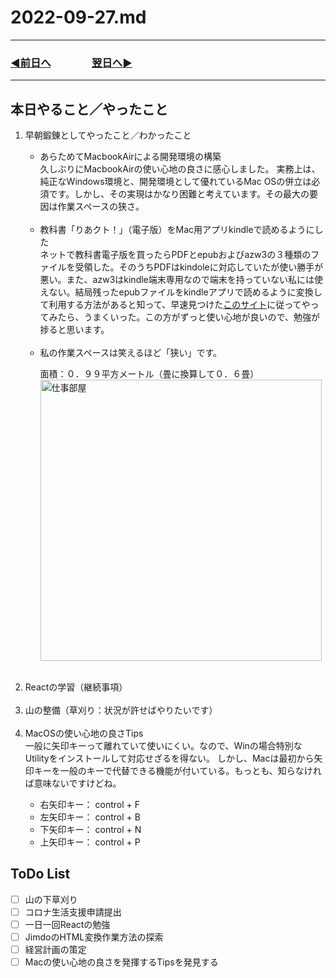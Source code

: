 # 2022-09-27.md
  
---
### [◀️前日へ](https://github.com/yuasys/chatty-journal/blob/main/2022/09/2022-09-26.md)&emsp;&emsp;&emsp;&emsp;[翌日へ▶️](https://github.com/yuasys/chatty-journal/blob/main/2022/09/2022-09-28.md)
---

## 本日やること／やったこと

<ol>
<li>早朝鍛錬としてやったこと／わかったこと</li>
<ul>
<li>あらためてMacbookAirによる開発環境の構築</li>
久しぶりにMacbookAirの使い心地の良さに感心しました。
実務上は、純正なWindows環境と、開発環境として優れているMac OSの併立は必須です。しかし、その実現はかなり困難と考えています。その最大の要因は作業スペースの狭さ。  
<br><br>
<li>教科書「りあクト！」（電子版）をMac用アプリkindleで読めるようにした</li>
ネットで教科書電子版を買ったらPDFとepubおよびazw3の３種類のファイルを受領した。そのうちPDFはkindoleに対応していたが使い勝手が悪い。また、azw3はkindle端末専用なので端末を持っていない私には使えない。結局残ったepubファイルをkindleアプリで読めるように変換して利用する方法があると知って、早速見つけた<a href="https://appli-world.jp/posts/14485">このサイト</a>に従ってやってみたら、うまくいった。この方がずっと使い心地が良いので、勉強が捗ると思います。
<br><br>  
    
    
<li>私の作業スペースは笑えるほど「狭い」です。　</li>
    
面積：０．９９平方メートル（畳に換算して０．６畳）<br>
<img width="450" src="https://i.imgur.com/1ej8CXL.png" alt="仕事部屋">
    
</ul>
<br><li>Reactの学習（継続事項）</li>
<br><li>山の整備（草刈り：状況が許せばやりたいです）</li>
<br><li>MacOSの使い心地の良さTips</Li>
一般に矢印キーって離れていて使いにくい。なので、Winの場合特別なUtilityをインストールして対応せざるを得ない。
しかし、Macは最初から矢印キーを一般のキーで代替できる機能が付いている。もっとも、知らなければ意味ないですけどね。
<ul>
    <li>右矢印キー： control + F </li>
    <li>左矢印キー： control + B </li>
    <li>下矢印キー： control + N </li>
    <li>上矢印キー： control + P </li>
</ol>
    

## ToDo List

  - [ ] 山の下草刈り
  - [ ] コロナ生活支援申請提出
  - [ ] 一日一回Reactの勉強
  - [ ] JimdoのHTML変換作業方法の探索
  - [ ] 経営計画の策定
  - [ ] Macの使い心地の良さを発揮するTipsを発見する
